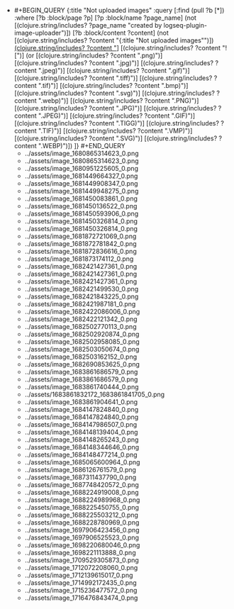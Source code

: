 - #+BEGIN_QUERY
  {:title "Not uploaded images"
    :query [:find (pull ?b [*])
          :where
          [?b :block/page ?p]
          [?p :block/name ?page_name]
          (not [(clojure.string/includes? ?page_name "created by logseq-plugin-image-uploader")])
          [?b :block/content ?content]
          (not [(clojure.string/includes? ?content "{:title \"Not uploaded images\"")])
          [(clojure.string/includes? ?content "](../assets")]
          [(clojure.string/includes? ?content "![")]
          (or [(clojure.string/includes? ?content ".png)")]
              [(clojure.string/includes? ?content ".jpg)")]
              [(clojure.string/includes? ?content ".jpeg)")]
              [(clojure.string/includes? ?content ".gif)")]
              [(clojure.string/includes? ?content ".tiff)")]
              [(clojure.string/includes? ?content ".tif)")]
              [(clojure.string/includes? ?content ".bmp)")]
              [(clojure.string/includes? ?content ".svg)")]
              [(clojure.string/includes? ?content ".webp)")]
              [(clojure.string/includes? ?content ".PNG)")]
              [(clojure.string/includes? ?content ".JPG)")]
              [(clojure.string/includes? ?content ".JPEG)")]
              [(clojure.string/includes? ?content ".GIF)")]
              [(clojure.string/includes? ?content ".TIGG)")]
              [(clojure.string/includes? ?content ".TIF)")]
              [(clojure.string/includes? ?content ".VMP)")]
              [(clojure.string/includes? ?content ".SVG)")]
              [(clojure.string/includes? ?content ".WEBP)")])
        ]}
  #+END_QUERY
	- ../assets/image_1680865314623_0.png
	- ../assets/image_1680865314623_0.png
	- ../assets/image_1680951225605_0.png
	- ../assets/image_1681449664327_0.png
	- ../assets/image_1681449908347_0.png
	- ../assets/image_1681449948275_0.png
	- ../assets/image_1681450083861_0.png
	- ../assets/image_1681450136522_0.png
	- ../assets/image_1681450593906_0.png
	- ../assets/image_1681450326814_0.png
	- ../assets/image_1681450326814_0.png
	- ../assets/image_1681872721069_0.png
	- ../assets/image_1681872781842_0.png
	- ../assets/image_1681872836616_0.png
	- ../assets/image_1681873174112_0.png
	- ../assets/image_1682421427361_0.png
	- ../assets/image_1682421427361_0.png
	- ../assets/image_1682421427361_0.png
	- ../assets/image_1682421499530_0.png
	- ../assets/image_1682421843225_0.png
	- ../assets/image_1682421987181_0.png
	- ../assets/image_1682422086006_0.png
	- ../assets/image_1682422121342_0.png
	- ../assets/image_1682502770113_0.png
	- ../assets/image_1682502920874_0.png
	- ../assets/image_1682502958085_0.png
	- ../assets/image_1682503050674_0.png
	- ../assets/image_1682503162152_0.png
	- ../assets/image_1682690853625_0.png
	- ../assets/image_1683861686579_0.png
	- ../assets/image_1683861686579_0.png
	- ../assets/image_1683861740444_0.png
	- ../assets/1683861832172_1683861841705_0.png
	- ../assets/image_1683861904641_0.png
	- ../assets/image_1684147824840_0.png
	- ../assets/image_1684147824840_0.png
	- ../assets/image_1684147986507_0.png
	- ../assets/image_1684148139404_0.png
	- ../assets/image_1684148265243_0.png
	- ../assets/image_1684148344646_0.png
	- ../assets/image_1684148477214_0.png
	- ../assets/image_1685065600964_0.png
	- ../assets/image_1686126761579_0.png
	- ../assets/image_1687311437790_0.png
	- ../assets/image_1687748420572_0.png
	- ../assets/image_1688224919008_0.png
	- ../assets/image_1688224989968_0.png
	- ../assets/image_1688225450755_0.png
	- ../assets/image_1688225503212_0.png
	- ../assets/image_1688228780969_0.png
	- ../assets/image_1697906423456_0.png
	- ../assets/image_1697906525523_0.png
	- ../assets/image_1698220680046_0.png
	- ../assets/image_1698221113888_0.png
	- ../assets/image_1709529305873_0.png
	- ../assets/image_1712072208060_0.png
	- ../assets/image_1712139615017_0.png
	- ../assets/image_1714992172435_0.png
	- ../assets/image_1715236477572_0.png
	- ../assets/image_1716476843474_0.png